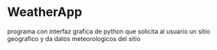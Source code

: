 # WeatherApp
programa con interfaz grafica de python que solicita al usuario un sitio geografico y da datos meteorologicos del sitio

